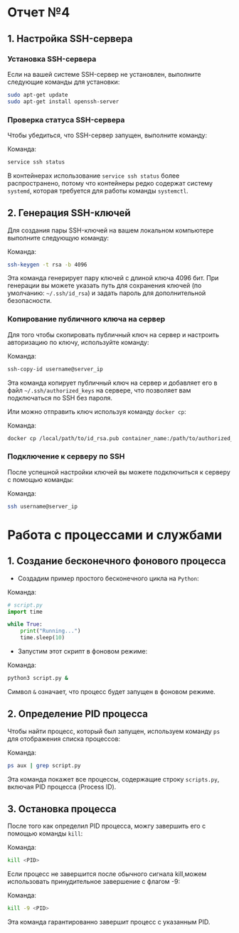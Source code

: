 # Отчет №4

## 1. Настройка SSH-сервера

### Установка SSH-сервера

Если на вашей системе SSH-сервер не установлен, выполните следующие команды для установки:

```bash
sudo apt-get update
sudo apt-get install openssh-server
```

### Проверка статуса SSH-сервера

Чтобы убедиться, что SSH-сервер запущен, выполните команду:

Команда:

```bash
service ssh status
```

В контейнерах использование `service ssh status` более распространено, потому что контейнеры редко содержат систему `systemd`, которая требуется для работы команды `systemctl`.


## 2. Генерация SSH-ключей

Для создания пары SSH-ключей на вашем локальном компьютере выполните следующую команду:

Команда:
```bash
ssh-keygen -t rsa -b 4096
```

Эта команда генерирует пару ключей с длиной ключа 4096 бит. При генерации вы можете указать путь для сохранения ключей (по умолчанию: `~/.ssh/id_rsa`) и задать пароль для дополнительной безопасности.

### Копирование публичного ключа на сервер

Для того чтобы скопировать публичный ключ на сервер и настроить авторизацию по ключу, используйте команду:

Команда:
```bash
ssh-copy-id username@server_ip
```

Эта команда копирует публичный ключ на сервер и добавляет его в файл `~/.ssh/authorized_keys` на сервере, что позволяет вам подключаться по SSH без пароля.

Или можно отправить ключ используя команду `docker cp`:

Команда:
```bash
docker cp /local/path/to/id_rsa.pub container_name:/path/to/authorized_keys
```

### Подключение к серверу по SSH

После успешной настройки ключей вы можете подключиться к серверу с помощью команды:

Команда:
```bash
ssh username@server_ip
```

# Работа с процессами и службами

## 1. Создание бесконечного фонового процесса

 - Создадим пример простого бесконечного цикла на `Python`:

Команда:

```python
# script.py
import time

while True:
    print("Running...")
    time.sleep(10)
```

- Запустим этот скрипт в фоновом режиме:

Команда:

```bash
python3 script.py &
```

Символ `&` означает, что процесс будет запущен в фоновом режиме.

## 2. Определение PID процесса

Чтобы найти процесс, который был запущен, используем команду `ps` для отображения списка процессов:

Команда:

```bash
ps aux | grep script.py
```

Эта команда покажет все процессы, содержащие строку `scripts.py`, включая PID процесса (Process ID).

## 3. Остановка процесса

После того как определил PID процесса, можгу завершить его с помощью команды `kill`:

Команда:

```bash
kill <PID>
```

Если процесс не завершится после обычного сигнала kill,можем использовать принудительное завершение с флагом -9:

Команда:

```bash
kill -9 <PID>
```

Эта команда гарантированно завершит процесс с указанным PID.

